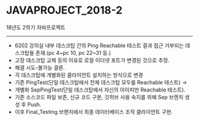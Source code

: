 # JAVAPROJECT_2018-2
18년도 2학기 자바프로젝트  

* * *

  - 6202 강의실 내부 데스크탑 간의 Ping Reachable 테스트 결과 접근 거부되는 데스크탑들 존재.(pc 4~pc 10, pc 22~31 등.)
  - 고장 데스크탑 교체 등의 이유로 로컬 이더넷 포트가 변경된 것으로 추정.
  - 해결 시도-불가능 결론.
  - 각 데스크탑에 개별화된 클라이언트 설치하는 방식으로 변경
  - 기존 PingTest(단일 데스크탑에서 전체 데스크탑 모두를 Reachable 테스트) -> 
  - 개별화 SepPingTest(단일 데스크탑에서 자신의 아이피만 Reachable 테스트).
  - 기존 소스코드 파일 보존, 신규 코드 구분, 깃허브 사용 숙지를 위해 Sep 브랜치 생성 후 Push.
  - 이후 Final_Testing 브랜치에서 최종 데이터베이스 조작 클라이언트 구현.
